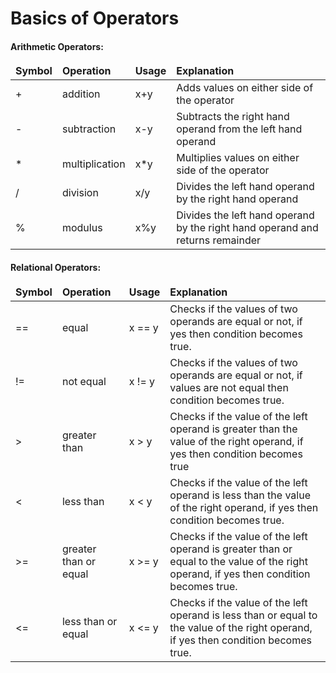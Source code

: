 <h1>Basics of Operators</h1>

<h4>Arithmetic Operators:</h4>
<table class="pd-table">
    <thead>
        <tr class="align-top">
            <td class="medium-col heading left-row right-row"> <strong>Symbol</strong> </td>
            <td class="medium-col heading right-row"> <strong>Operation</strong> </td>
            <td class="medium-col heading right-row"> <strong>Usage</strong> </td>
            <td class="large-col heading right-row"> <strong>Explanation</strong> </td>
        </tr>
    </thead>
    <tbody>
        <tr>
            <td class="medium-col bold left-row right-row"> + </td>
            <td class="medium-col bold right-row"> addition </td>
            <td class="medium-col bold right-row"> x+y </td>
            <td class="large-col bold right-row">Adds values on either side of the operator</td>
        </tr>
        <tr>
            <td class="medium-col bold left-row right-row"> - </td>
            <td class="medium-col bold right-row"> subtraction </td>
            <td class="medium-col bold right-row"> x-y </td>
            <td class="large-col bold right-row">Subtracts the right hand operand from the left hand operand</td>
        </tr>
        <tr>
            <td class="medium-col bold left-row right-row"> * </td>
            <td class="medium-col bold right-row"> multiplication </td>
            <td class="medium-col bold right-row"> x*y </td>
            <td class="large-col bold right-row">Multiplies values on either side of the operator</td>
        </tr>
        <tr>
            <td class="medium-col bold left-row right-row"> / </td>
            <td class="medium-col bold right-row"> division </td>
            <td class="medium-col bold right-row"> x/y </td>
            <td class="large-col bold right-row">Divides the left hand operand by the right hand operand</td>
        </tr>
        <tr>
            <td class="medium-col bold left-row right-row"> % </td>
            <td class="medium-col bold right-row"> modulus </td>
            <td class="medium-col bold right-row"> x%y </td>
            <td class="large-col bold right-row">Divides the left hand operand by the right hand operand and returns remainder</td>
        </tr>
    </tbody>
</table>

<h4>Relational Operators:</h4>

<table class="pd-table">
    <thead>
        <tr class="align-top">
            <td class="medium-col heading left-row right-row"> <strong>Symbol</strong> </td>
            <td class="medium-col heading right-row"> <strong>Operation</strong> </td>
            <td class="medium-col heading right-row"> <strong>Usage</strong> </td>
            <td class="large-col heading right-row"> <strong>Explanation</strong> </td>
        </tr>
    </thead>
    <tbody>
        <tr>
            <td class="medium-col bold left-row right-row"> == </td>
            <td class="medium-col bold right-row"> equal </td>
            <td class="medium-col bold right-row"> x == y </td>
            <td class="large-col bold right-row">Checks if the values of two operands are equal or not, if yes then condition becomes true.</td>
        </tr>
        <tr>
            <td class="medium-col bold left-row right-row"> != </td>
            <td class="medium-col bold right-row"> not equal </td>
            <td class="medium-col bold right-row"> x != y </td>
            <td class="large-col bold right-row">Checks if the values of two operands are equal or not, if values are not equal then condition becomes true.</td>
        </tr>
        <tr>
            <td class="medium-col bold left-row right-row"> &gt; </td>
            <td class="medium-col bold right-row"> greater than </td>
            <td class="medium-col bold right-row"> x &gt; y </td>
            <td class="large-col bold right-row">Checks if the value of the left operand is greater than the value of the right operand, if yes then condition becomes true</td>
        </tr>
        <tr>
            <td class="medium-col bold left-row right-row"> &lt; </td>
            <td class="medium-col bold right-row"> less than </td>
            <td class="medium-col bold right-row"> x &lt; y </td>
            <td class="large-col bold right-row">Checks if the value of the left operand is less than the value of the right operand, if yes then condition becomes true.</td>
        </tr>
        <tr>
            <td class="medium-col bold left-row right-row"> &gt;= </td>
            <td class="medium-col bold right-row"> greater than or equal </td>
            <td class="medium-col bold right-row"> x &gt;= y </td>
            <td class="large-col bold right-row">Checks if the value of the left operand is greater than or equal to the value of the right operand, if yes then condition becomes true.</td>
        </tr>
        <tr>
            <td class="medium-col bold left-row right-row"> &lt;= </td>
            <td class="medium-col bold right-row"> less than or equal </td>
            <td class="medium-col bold right-row"> x &lt;= y </td>
            <td class="large-col bold right-row">Checks if the value of the left operand is less than or equal to the value of the right operand, if yes then condition becomes true.</td>
        </tr>
    </tbody>
</table>